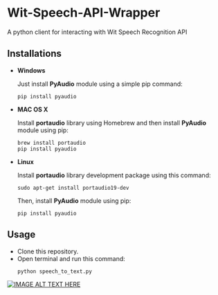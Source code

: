 # Wit-Speech-API-Wrapper
A python client for interacting with Wit Speech Recognition API

## Installations

- **Windows**

  Just install **PyAudio** module using a simple pip command:
  ```
  pip install pyaudio
  ```
- **MAC OS X**

  Install **portaudio** library using Homebrew and then install **PyAudio** module using pip:
  ```
  brew install portaudio
  pip install pyaudio
  ```
- **Linux**

  Install **portaudio** library development package using this command:
  ```
  sudo apt-get install portaudio19-dev
  ```
  Then, install **PyAudio** module using pip:
  ```
  pip install pyaudio
  ```
## Usage
- Clone this repository.
- Open terminal and run this command:
  ```
  python speech_to_text.py
  ```

[![IMAGE ALT TEXT HERE](https://img.youtube.com/vi/hgG7xyGmKb0/0.jpg)](https://www.youtube.com/watch?v=hgG7xyGmKb0)
